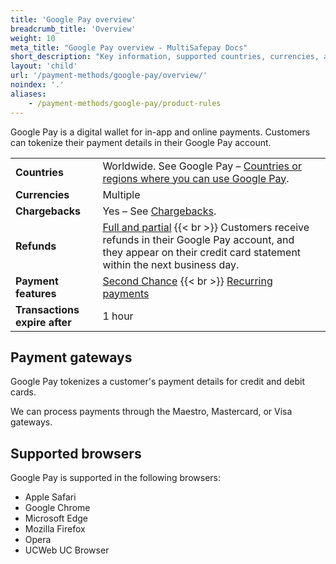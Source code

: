 ```yaml
---
title: 'Google Pay overview'
breadcrumb_title: 'Overview'
weight: 10
meta_title: "Google Pay overview - MultiSafepay Docs"
short_description: "Key information, supported countries, currencies, and features"
layout: 'child'
url: '/payment-methods/google-pay/overview/'
noindex: '.'
aliases:
    - /payment-methods/google-pay/product-rules
---
```

Google Pay is a digital wallet for in-app and online payments. Customers can tokenize their payment details in their Google Pay account.

|   |   |   |
|---|---|---|
| **Countries**  | Worldwide. See Google Pay – [Countries or regions where you can use Google Pay](https://support.google.com/pay/answer/9023773?hl=en#zippy=%2Cpay-online-or-in-apps).  | 
| **Currencies**  | Multiple  | 
| **Chargebacks**  | Yes – See [Chargebacks](/payments/chargebacks/). | 
| **Refunds** | [Full and partial](/refunds/full-partial/) {{< br >}} Customers receive refunds in their Google Pay account, and they appear on their credit card statement within the next business day.  |
| **Payment features**  | [Second Chance](/features/second-chance/) {{< br >}} [Recurring payments](/payments/features/recurring-payments/)  |
| **Transactions expire after** | 1 hour |

## Payment gateways

Google Pay tokenizes a customer's payment details for credit and debit cards.

We can process payments through the Maestro, Mastercard, or Visa gateways.

## Supported browsers

Google Pay is supported in the following browsers:

- Apple Safari
- Google Chrome
- Microsoft Edge
- Mozilla Firefox
- Opera
- UCWeb UC Browser



